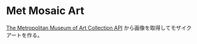 # Met Mosaic Art

[The Metropolitan Museum of Art Collection API](https://metmuseum.github.io/) から画像を取得してモザイクアートを作る。

